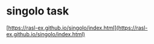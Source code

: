 # singolo task
[https://rasl-ex.github.io/singolo/index.html](https://rasl-ex.github.io/singolo/index.html)
